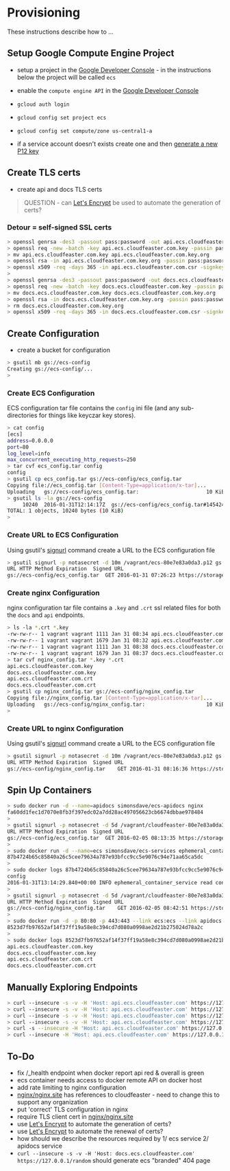# Provisioning

These instructions describe how to ...

## Setup Google Compute Engine Project

* setup a project in the
[Google Developer Console](https://console.developers.google.com/project) - in
the instructions below the project will be called ```ecs```

* enable the ```compute engine API``` in
the [Google Developer Console](https://console.developers.google.com/project)

* ```gcloud auth login```

* ```gcloud config set project ecs```

* ```gcloud config set compute/zone us-central1-a```

* if a service account doesn't exists create one and
then [generate a new P12 key](https://cloud.google.com/storage/docs/authentication?hl=en#generating-a-private-key)

## Create TLS certs

* create api and docs TLS certs

> QUESTION - can [Let's Encrypt](https://letsencrypt.org/) be used to automate the
> generation of certs?

### Detour = self-signed SSL certs

```bash
> openssl genrsa -des3 -passout pass:password -out api.ecs.cloudfeaster.com.key 2048
> openssl req -new -batch -key api.ecs.cloudfeaster.com.key -passin pass:password -out api.ecs.cloudfeaster.com.csr
> mv api.ecs.cloudfeaster.com.key api.ecs.cloudfeaster.com.key.org
> openssl rsa -in api.ecs.cloudfeaster.com.key.org -passin pass:password -out api.ecs.cloudfeaster.com.key
> openssl x509 -req -days 365 -in api.ecs.cloudfeaster.com.csr -signkey api.ecs.cloudfeaster.com.key -out api.ecs.cloudfeaster.com.crt
>
> openssl genrsa -des3 -passout pass:password -out docs.ecs.cloudfeaster.com.key 2048
> openssl req -new -batch -key docs.ecs.cloudfeaster.com.key -passin pass:password -out docs.ecs.cloudfeaster.com.csr
> mv docs.ecs.cloudfeaster.com.key docs.ecs.cloudfeaster.com.key.org
> openssl rsa -in docs.ecs.cloudfeaster.com.key.org -passin pass:password -out docs.ecs.cloudfeaster.com.key
> rm docs.ecs.cloudfeaster.com.key.org
> openssl x509 -req -days 365 -in docs.ecs.cloudfeaster.com.csr -signkey docs.ecs.cloudfeaster.com.key -out docs.ecs.cloudfeaster.com.crt
```

## Create Configuration

* create a bucket for configuration

```bash
> gsutil mb gs://ecs-config
Creating gs://ecs-config/...
>
```

### Create ECS Configuration

ECS configuration tar file contains the ```config``` ini file
(and any sub-directories for things like keyczar key stores).


```bash
> cat config
[ecs]
address=0.0.0.0
port=80
log_level=info
max_concurrent_executing_http_requests=250
> tar cvf ecs_config.tar config
config
> gsutil cp ecs_config.tar gs://ecs-config/ecs_config.tar
Copying file://ecs_config.tar [Content-Type=application/x-tar]...
Uploading   gs://ecs-config/ecs_config.tar:                      10 KiB/10 KiB
> gsutil ls -la gs://ecs-config
     10240  2016-01-31T12:14:17Z  gs://ecs-config/ecs_config.tar#1454242458009000  metageneration=1
TOTAL: 1 objects, 10240 bytes (10 KiB)
>
```

### Create URL to ECS Configuration

Using gsutil's [signurl](https://cloud.google.com/storage/docs/gsutil/commands/signurl)
command create a URL to the ECS configuration file

```bash
> gsutil signurl -p notasecret -d 10m /vagrant/ecs-80e7e83a0da3.p12 gs://ecs-config/ecs_config.tar
URL HTTP Method Expiration  Signed URL
gs://ecs-config/ecs_config.tar  GET 2016-01-31 07:26:23 https://storage.googleapis.com/ecs-config/ecs_config.tar?GoogleAccessId=656919253436-u9d6m6bgqampj6ojgvpaso04kas424nj@developer.gserviceaccount.com&Expires=1454243183&Signature=isqxs%2B8eWTESs9Qx8OVpxzm06PBtKY69s8%2F4uvlWtfsbGwUvMubsOO4b7v2v1e7ojD2EATPpyXz9z0m%2FZKk1HVfBtD0I7XheUuTPAZiahsM7STx6s8kDIdbttGKjw2ZKndryvKuOjHOTKzRI82yvQtXjj9fwj5bG3YSUlX4qeXRMaseBwNdsa%2B%2FwGmq3ZUO515g1G47uKv4v%2FMBDFIZk4o5FcK8%2BYxH%2F4miDs7ly8aetCyTJjHk%2FOzViWj6qESpwkEKzGrj51MjGwD6bJaRg4c5rtb6VHAJYSMhp9RDawHc%2F9nLGEFPTyTj0btjl0q9DHgsAzitneCGGYjmkWiIwVQ%3D%3D
```

### Create nginx Configuration

nginx configuration tar file contains a ```.key``` and ```.crt``` ssl related files
for both the ```docs``` and ```api``` endpoints.

```bash
> ls -la *.crt *.key
-rw-rw-r-- 1 vagrant vagrant 1111 Jan 31 08:34 api.ecs.cloudfeaster.com.crt
-rw-rw-r-- 1 vagrant vagrant 1679 Jan 31 08:32 api.ecs.cloudfeaster.com.key
-rw-rw-r-- 1 vagrant vagrant 1111 Jan 31 08:38 docs.ecs.cloudfeaster.com.crt
-rw-rw-r-- 1 vagrant vagrant 1679 Jan 31 08:37 docs.ecs.cloudfeaster.com.key
> tar cvf nginx_config.tar *.key *.crt
api.ecs.cloudfeaster.com.key
docs.ecs.cloudfeaster.com.key
api.ecs.cloudfeaster.com.crt
docs.ecs.cloudfeaster.com.crt
> gsutil cp nginx_config.tar gs://ecs-config/nginx_config.tar
Copying file://nginx_config.tar [Content-Type=application/x-tar]...
Uploading   gs://ecs-config/nginx_config.tar:                    10 KiB/10 KiB
> 
```

### Create URL to nginx Configuration

Using gsutil's [signurl](https://cloud.google.com/storage/docs/gsutil/commands/signurl)
command create a URL to the ECS configuration file

```bash
> gsutil signurl -p notasecret -d 10m /vagrant/ecs-80e7e83a0da3.p12 gs://ecs-config/nginx_config.tar
URL HTTP Method Expiration  Signed URL
gs://ecs-config/nginx_config.tar    GET 2016-01-31 08:16:36 https://storage.googleapis.com/ecs-config/nginx_config.tar?GoogleAccessId=656919253436-u9d6m6bgqampj6ojgvpaso04kas424nj@developer.gserviceaccount.com&Expires=1454246196&Signature=YpirLJL7SF7JmOQktdRLDbYO%2Bs8CbXRLl%2BeML%2B2eTb2LBDKjp4qs%2FfI2%2B534puJhTK%2BLPsr2FaT1fBvF0jB0csnXMKsH3AZZoNI70hlImNKQGtOqnqIw633curNfVntj8J8jPjZA5%2BxCAhxAUL4ZTFaalNdZK59qp5D60A7LeB2ykyeZr5ml%2BKXwz9OW0UtQNTzcAQK7uV8NRSWi7Cc0xuBM0X0qOPMOAT%2FPrCwY3Npt3VmE45QfNCnMNDYxY8LkRBg1knsaGqT9UGke4P%2Bwj7f8f%2BEMNq4ORXZtsUxLkTIfG9qgktvczDeZB4uXLyv%2B9FadguU6Fg456ygt9CeauQ%3D%3D
```

## Spin Up Containers

```bash
> sudo docker run -d --name=apidocs simonsdave/ecs-apidocs nginx
fa60dd1fec1d7070e8fb3f397edc02a7dd28ac497056623cb6674dbbae978484
>
> gsutil signurl -p notasecret -d 5d /vagrant/cloudfeaster-80e7e83a0da3.p12 gs://ecs-config/ecs_config.tar
URL HTTP Method Expiration  Signed URL
gs://ecs-config/ecs_config.tar  GET 2016-02-05 08:13:35 https://storage.googleapis.com/ecs-config/ecs_config.tar?GoogleAccessId=656919253436-u9d6m6bgqampj6ojgvpaso04kas424nj@developer.gserviceaccount.com&Expires=1454678015&Signature=HxUSyScW4oyY3h8oBK8KO9y4CBBI%2Fktsw9h%2BsOzdRmBadVSGGUsTnyt6X3%2F66ccDhL6VWH3y%2Fr%2FFHPIqX54jriwrwnHuTbS26zh1CXOO5C5uWAEsmZNQ7V9aIKjtwSa3RQ8wQeo2W53LzyhyQMLtHK7TQ8W7IhV9L95B6PMOJvN%2BSyHWJ5IBrOsdtKsK5QAVTXJT%2BKQqpMiX9L0xND57gWvi5SeXZS3TNsCfPKngrY%2FoLzZcwziEjpD5yTyPSYOcLuonLiLXhqCrcobZQefxFzOOfX43maSPoeeOhDroj03ampthOoqmqD%2F62JDKe7Tr0kOklCRElWp2XFxOU7S2vQ%3D%3D
>
> sudo docker run -d --name=ecs simonsdave/ecs-services ephemeral_container_service.sh 'https://storage.googleapis.com/ecs-config/ecs_config.tar?GoogleAccessId=656919253436-u9d6m6bgqampj6ojgvpaso04kas424nj@developer.gserviceaccount.com&Expires=1454678015&Signature=HxUSyScW4oyY3h8oBK8KO9y4CBBI%2Fktsw9h%2BsOzdRmBadVSGGUsTnyt6X3%2F66ccDhL6VWH3y%2Fr%2FFHPIqX54jriwrwnHuTbS26zh1CXOO5C5uWAEsmZNQ7V9aIKjtwSa3RQ8wQeo2W53LzyhyQMLtHK7TQ8W7IhV9L95B6PMOJvN%2BSyHWJ5IBrOsdtKsK5QAVTXJT%2BKQqpMiX9L0xND57gWvi5SeXZS3TNsCfPKngrY%2FoLzZcwziEjpD5yTyPSYOcLuonLiLXhqCrcobZQefxFzOOfX43maSPoeeOhDroj03ampthOoqmqD%2F62JDKe7Tr0kOklCRElWp2XFxOU7S2vQ%3D%3D'
87b4724b65c85840a26c5cee79634a787e93bfcc9cc5e9076c94e71aa65ca5dc
>
> sudo docker logs 87b4724b65c85840a26c5cee79634a787e93bfcc9cc5e9076c94e71aa65ca5dc
config
2016-01-31T13:14:29.840+00:00 INFO ephemeral_container_service read config from '/root/.ecs/config[ecs]' and now listening on http://0.0.0.0:80 with logging level set to INFO
>
> gsutil signurl -p notasecret -d 5d /vagrant/cloudfeaster-80e7e83a0da3.p12 gs://ecs-config/nginx_config.tar
URL HTTP Method Expiration  Signed URL
gs://ecs-config/nginx_config.tar    GET 2016-02-05 08:42:51 https://storage.googleapis.com/ecs-config/nginx_config.tar?GoogleAccessId=656919253436-u9d6m6bgqampj6ojgvpaso04kas424nj@developer.gserviceaccount.com&Expires=1454679771&Signature=IG8LGOvz8FXFWW2K%2BuMeTm4qcz7a4yRlccz%2BQJXJ0Ch17%2FzTM7RXc3zFoNepfYCrLRJocW7l%2FkopgTi6x1%2BdQbpc2uAH0P93mwzSHroFYSADsM7%2BFd5OyyNpV20xsFPpGkRGIDCFE4wg9QU%2FrWjFbrgei63Pe8AbD6ZUsin5n4r5lSEgayv%2Bld3cp6TKd8F5JoXJ6zyq8J296BpsjRYPUYlUOe9cU1x3YvVJVCQhO6x%2BFpvR3847ClVBK9TGbCnl2BVFi183A4qSz2Kfzn8zazRUCQdo8c0EGEqilOXgDSSjNLVIOlERKKccaVY0Bih8oZki%2Bv46VFLPc6vTfdLORQ%3D%3D 
>
> sudo docker run -d -p 80:80 -p 443:443 --link ecs:ecs --link apidocs:apidocs simonsdave/ecs-nginx nginx.sh 'https://storage.googleapis.com/ecs-config/nginx_config.tar?GoogleAccessId=656919253436-u9d6m6bgqampj6ojgvpaso04kas424nj@developer.gserviceaccount.com&Expires=1454679771&Signature=IG8LGOvz8FXFWW2K%2BuMeTm4qcz7a4yRlccz%2BQJXJ0Ch17%2FzTM7RXc3zFoNepfYCrLRJocW7l%2FkopgTi6x1%2BdQbpc2uAH0P93mwzSHroFYSADsM7%2BFd5OyyNpV20xsFPpGkRGIDCFE4wg9QU%2FrWjFbrgei63Pe8AbD6ZUsin5n4r5lSEgayv%2Bld3cp6TKd8F5JoXJ6zyq8J296BpsjRYPUYlUOe9cU1x3YvVJVCQhO6x%2BFpvR3847ClVBK9TGbCnl2BVFi183A4qSz2Kfzn8zazRUCQdo8c0EGEqilOXgDSSjNLVIOlERKKccaVY0Bih8oZki%2Bv46VFLPc6vTfdLORQ%3D%3D'
8523d7fb97652af14f37ff19a58e8c394cd7d080a0998ae2d21b275024d78a2c
>  
> sudo docker logs 8523d7fb97652af14f37ff19a58e8c394cd7d080a0998ae2d21b275024d78a2c
api.ecs.cloudfeaster.com.key
docs.ecs.cloudfeaster.com.key
api.ecs.cloudfeaster.com.crt
docs.ecs.cloudfeaster.com.crt
```

## Manually Exploring Endpoints

```bash
> curl --insecure -s -v -H 'Host: api.ecs.cloudfeaster.com' https://127.0.0.1 | jq
> curl --insecure -s -v -H 'Host: api.ecs.cloudfeaster.com' https://127.0.0.1/random | jq
> curl --insecure -s -v -H 'Host: api.ecs.cloudfeaster.com' https://127.0.0.1/v1.0 | jq
> curl --insecure -s -v -H 'Host: api.ecs.cloudfeaster.com' https://127.0.0.1/v1.0/_health | jq
> curl -s --insecure -H 'Host: api.ecs.cloudfeaster.com' https://127.0.0.1/v1.0/_health?quick=false | jq
> curl --insecure -H 'Host: api.ecs.cloudfeaster.com' https://127.0.0.1/v1.0/_noop | jq
```

## To-Do

* fix /_health endpoint when docker report api red & overall is green
* ecs container needs access to docker remote API on docker host
* add rate limiting to nginx configuration
* [nginx/nginx.site](nginx/nginx.site) has references to cloudfeaster - need to change this to support any organization
* put 'correct' TLS configuration in nginx
* require TLS client cert in [nginx/nginx.site](nginx/nginx.site)
* use [Let's Encrypt](https://letsencrypt.org/) to automate the generation of certs?
* use [Let's Encrypt](https://letsencrypt.org/) to automate the renewal of certs?
* how should we describe the resources required by 1/ ecs service 2/ apidocs service
* ```curl --insecure -s -v -H 'Host: docs.ecs.cloudfeaster.com' https://127.0.0.1/random``` should generate ecs "branded" 404 page
